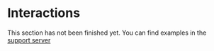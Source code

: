 # Interactions

This section has not been finished yet. You can find examples in the [support server](https://discord.gg/QyJeSf9rsR)